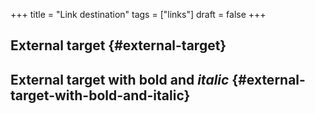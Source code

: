 +++
title = "Link destination"
tags = ["links"]
draft = false
+++

## External target {#external-target}

<span class="org-target" id="org-target--external-target"></span>


## External target with **bold** and _italic_ {#external-target-with-bold-and-italic}
